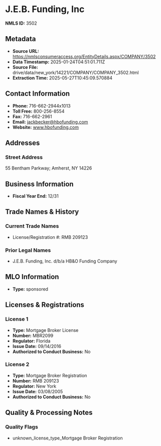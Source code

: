 # J.E.B. Funding, Inc

**NMLS ID:** 3502

## Metadata
- **Source URL:** https://nmlsconsumeraccess.org/EntityDetails.aspx/COMPANY/3502
- **Data Timestamp:** 2025-01-24T04:51:01.711Z
- **Source File:** drive/data/new_york/14221/COMPANY/COMPANY_3502.html
- **Extraction Time:** 2025-05-27T10:45:09.570884

## Contact Information
- **Phone:** 716-662-2944x1013
- **Toll Free:** 800-256-8554
- **Fax:** 716-662-2961
- **Email:** jackbecker@hbofunding.com
- **Website:** www.hbofunding.com

## Addresses
### Street Address
55 Bentham Parkway; Amherst, NY 14226

## Business Information
- **Fiscal Year End:** 12/31

## Trade Names & History
### Current Trade Names
- License/Registration #: RMB 209123

### Prior Legal Names
- J.E.B. Funding, Inc. d/b/a HB&O Funding Company

## MLO Information
- **Type:** sponsored

## Licenses & Registrations

### License 1
- **Type:** Mortgage Broker License
- **Number:** MBR2099
- **Regulator:** Florida
- **Issue Date:** 09/14/2016
- **Authorized to Conduct Business:** No

### License 2
- **Type:** Mortgage Broker Registration
- **Number:** RMB 209123
- **Regulator:** New York
- **Issue Date:** 03/08/2005
- **Authorized to Conduct Business:** No

## Quality & Processing Notes
### Quality Flags
- unknown_license_type_Mortgage Broker Registration
